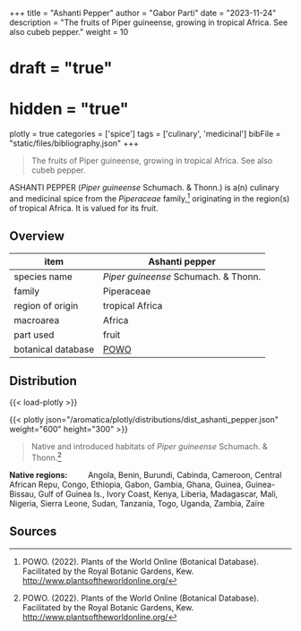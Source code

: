 +++
title = "Ashanti Pepper"
author = "Gabor Parti"
date = "2023-11-24"
description = "The fruits of Piper guineense, growing in tropical Africa. See also cubeb pepper."
weight = 10
# draft = "true"
# hidden = "true"
plotly = true
categories = ['spice']
tags = ['culinary', 'medicinal']
bibFile = "static/files/bibliography.json"
+++

>The fruits of Piper guineense, growing in tropical Africa. See also cubeb pepper.

ASHANTI PEPPER (*Piper guineense* Schumach. \& Thonn.) is a(n) culinary and medicinal spice from the *Piperaceae* family,[^powo] originating in the region(s) of tropical Africa. It is valued for its fruit.

[^powo]: POWO. (2022). Plants of the World Online (Botanical Database). Facilitated by the Royal Botanic Gardens, Kew. http://www.plantsoftheworldonline.org/

## Overview

|       item       |                   Ashanti pepper                  |
|------------------|---------------------------------------------------|
|   species name   |       *Piper guineense* Schumach. \& Thonn.       |
|      family      |                     Piperaceae                    |
| region of origin |                  tropical Africa                  |
|     macroarea    |                       Africa                      |
|     part used    |                       fruit                       |
|botanical database|[POWO](https://powo.science.kew.org/taxon/681598-1)|



## Distribution

{{< load-plotly >}}

{{< plotly json="/aromatica/plotly/distributions/dist_ashanti_pepper.json" weight="600" height="300" >}}

>Native and introduced habitats of *Piper guineense* Schumach. \& Thonn.[^powo]

<p style="text-align:left;">

**Native regions:** &ensp; &ensp; &ensp; Angola, Benin, Burundi, Cabinda, Cameroon, Central African Repu, Congo, Ethiopia, Gabon, Gambia, Ghana, Guinea, Guinea-Bissau, Gulf of Guinea Is., Ivory Coast, Kenya, Liberia, Madagascar, Mali, Nigeria, Sierra Leone, Sudan, Tanzania, Togo, Uganda, Zambia, Zaïre

</p>

## Sources



